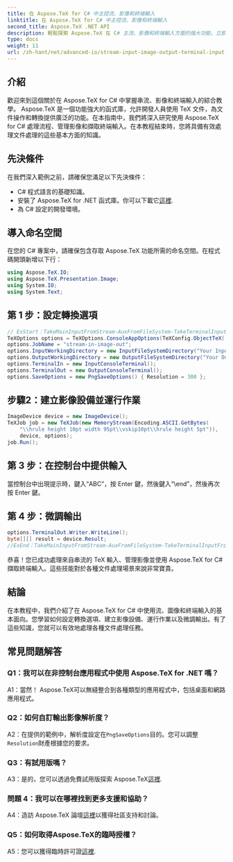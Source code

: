 ```yaml
---
title: 在 Aspose.TeX for C# 中主控流、影像和終端輸入
linktitle: 在 Aspose.TeX for C# 中主控流、影像和終端輸入
second_title: Aspose.TeX .NET API
description: 輕鬆探索 Aspose.TeX 在 C# 主流、影像和終端輸入方面的強大功能。立即下載以進行無縫文件處理。
type: docs
weight: 11
url: /zh-hant/net/advanced-io/stream-input-image-output-terminal-input-csharp/
---
```

## 介紹

歡迎來到這個關於在 Aspose.TeX for C# 中掌握串流、影像和終端輸入的綜合教學。 Aspose.TeX 是一個功能強大的函式庫，允許開發人員使用 TeX 文件，為文件操作和轉換提供廣泛的功能。在本指南中，我們將深入研究使用 Aspose.TeX for C# 處理流程、管理影像和擷取終端輸入。在本教程結束時，您將具備有效處理文件處理的這些基本方面的知識。

## 先決條件

在我們深入範例之前，請確保您滿足以下先決條件：

- C# 程式語言的基礎知識。
- 安裝了 Aspose.TeX for .NET 函式庫。你可以下載它[這裡](https://releases.aspose.com/tex/net/).
- 為 C# 設定的開發環境。

## 導入命名空間

在您的 C# 專案中，請確保包含存取 Aspose.TeX 功能所需的命名空間。在程式碼開頭新增以下行：

```csharp
using Aspose.TeX.IO;
using Aspose.TeX.Presentation.Image;
using System.IO;
using System.Text;
```

## 第 1 步：設定轉換選項

```csharp
// ExStart：TakeMainInputFromStream-AuxFromFileSystem-TakeTerminalInputFromConsole-AlternativeImagesStorage
TeXOptions options = TeXOptions.ConsoleAppOptions(TeXConfig.ObjectTeX());
options.JobName = "stream-in-image-out";
options.InputWorkingDirectory = new InputFileSystemDirectory("Your Input Directory");
options.OutputWorkingDirectory = new OutputFileSystemDirectory("Your Output Directory");
options.TerminalIn = new InputConsoleTerminal();
options.TerminalOut = new OutputConsoleTerminal();
options.SaveOptions = new PngSaveOptions() { Resolution = 300 };
```

## 步驟2：建立影像設備並運行作業

```csharp
ImageDevice device = new ImageDevice();
TeXJob job = new TeXJob(new MemoryStream(Encoding.ASCII.GetBytes(
    "\\hrule height 10pt width 95pt\\vskip10pt\\hrule height 5pt")),
    device, options);
job.Run();
```

## 第 3 步：在控制台中提供輸入

當控制台中出現提示時，鍵入“ABC”，按 Enter 鍵，然後鍵入“\end”，然後再次按 Enter 鍵。

## 第 4 步：微調輸出

```csharp
options.TerminalOut.Writer.WriteLine();
byte[][] result = device.Result;
//ExEnd：TakeMainInputFromStream-AuxFromFileSystem-TakeTerminalInputFromConsole-AlternativeImagesStorage
```

恭喜！您已成功處理來自串流的 TeX 輸入、管理影像並使用 Aspose.TeX for C# 擷取終端輸入。這些技能對於各種文件處理場景來說非常寶貴。

## 結論

在本教程中，我們介紹了在 Aspose.TeX for C# 中使用流、圖像和終端輸入的基本面向。您學習如何設定轉換選項、建立影像設備、運行作業以及微調輸出。有了這些知識，您就可以有效地處理各種文件處理任務。

## 常見問題解答

### Q1：我可以在非控制台應用程式中使用 Aspose.TeX for .NET 嗎？

A1：當然！ Aspose.TeX可以無縫整合到各種類型的應用程式中，包括桌面和網路應用程式。

### Q2：如何自訂輸出影像解析度？

 A2：在提供的範例中，解析度設定在`PngSaveOptions`目的。您可以調整`Resolution`財產根據您的要求。

### Q3：有試用版嗎？

 A3：是的，您可以透過免費試用版探索 Aspose.TeX[這裡](https://releases.aspose.com/).

### 問題 4：我可以在哪裡找到更多支援和協助？

 A4：造訪 Aspose.TeX 論壇[這裡](https://forum.aspose.com/c/tex/47)以獲得社區支持和討論。

### Q5：如何取得Aspose.TeX的臨時授權？

 A5：您可以獲得臨時許可證[這裡](https://purchase.aspose.com/temporary-license/).